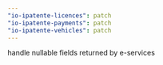 ```yaml
---
"io-ipatente-licences": patch
"io-ipatente-payments": patch
"io-ipatente-vehicles": patch
---
```


handle nullable fields returned by e-services
